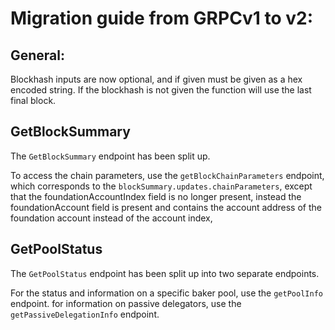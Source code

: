 # Migration guide from GRPCv1 to v2:

## General:
Blockhash inputs are now optional, and if given must be given as a hex encoded string. If the blockhash is not given the function will use the last final block.


## GetBlockSummary

The `GetBlockSummary` endpoint has been split up.

To access the chain parameters, use the `getBlockChainParameters` endpoint, which corresponds to the `blockSummary.updates.chainParameters`,
except that the foundationAccountIndex field is no longer present, instead the foundationAccount field is present and contains the account address of the foundation account instead of the account index,

## GetPoolStatus

The `GetPoolStatus` endpoint has been split up into two separate endpoints.

For the status and information on a specific baker pool, use the `getPoolInfo` endpoint.
for information on passive delegators, use the `getPassiveDelegationInfo` endpoint.
